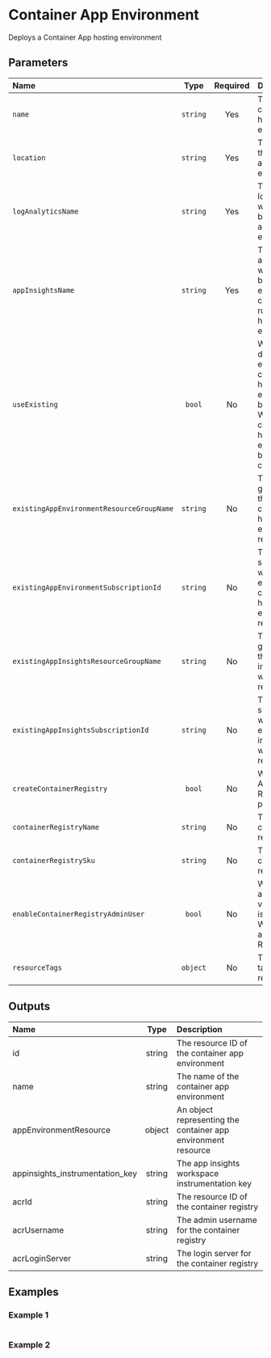 # Container App Environment

Deploys a Container App hosting environment

## Parameters

| Name                                      | Type     | Required | Description                                                                                                                                                         |
| :---------------------------------------- | :------: | :------: | :------------------------------------------------------------------------------------------------------------------------------------------------------------------ |
| `name`                                    | `string` | Yes      | The name of the container app hosting environment                                                                                                                   |
| `location`                                | `string` | Yes      | The location of the container app hosting environment                                                                                                               |
| `logAnalyticsName`                        | `string` | Yes      | The name of the log analytics workspace used by the container app hosting environment                                                                               |
| `appInsightsName`                         | `string` | Yes      | The name of the app insights workspace used by Dapr-enabled container apps running in the hosting environment                                                       |
| `useExisting`                             | `bool`   | No       | When true, the details of an existing container app hosting environment will be returned; When false, the container app hosting environment will be created/updated |
| `existingAppEnvironmentResourceGroupName` | `string` | No       | The resource group in which the existing container app hosting environment resides                                                                                  |
| `existingAppEnvironmentSubscriptionId`    | `string` | No       | The subscription in which the existing container app hosting environment resides                                                                                    |
| `existingAppInsightsResourceGroupName`    | `string` | No       | The resource group in which the existing app insights workspace resides                                                                                             |
| `existingAppInsightsSubscriptionId`       | `string` | No       | The subscription in which the existing app insights workspace resides                                                                                               |
| `createContainerRegistry`                 | `bool`   | No       | When true, an Azure Container Registry will be provisioned                                                                                                          |
| `containerRegistryName`                   | `string` | No       | The name of the container registry                                                                                                                                  |
| `containerRegistrySku`                    | `string` | No       | The SKU for the container registry                                                                                                                                  |
| `enableContainerRegistryAdminUser`        | `bool`   | No       | When true, admin access via the ACR key is enabled; When false, access is via RBAC                                                                                  |
| `resourceTags`                            | `object` | No       | The resource tags applied to resources                                                                                                                              |

## Outputs

| Name                            | Type   | Description                                                   |
| :------------------------------ | :----: | :------------------------------------------------------------ |
| id                              | string | The resource ID of the container app environment              |
| name                            | string | The name of the container app environment                     |
| appEnvironmentResource          | object | An object representing the container app environment resource |
| appinsights_instrumentation_key | string | The app insights workspace instrumentation key                |
| acrId                           | string | The resource ID of the container registry                     |
| acrUsername                     | string | The admin username for the container registry                 |
| acrLoginServer                  | string | The login server for the container registry                   |

## Examples

### Example 1

```bicep
```

### Example 2

```bicep
```